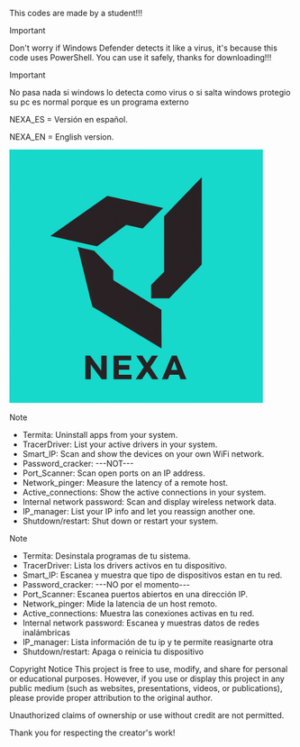 This codes are made by a student!!! 

>[!IMPORTANT]
>Don't worry if Windows Defender detects it like a virus, it's because this code uses PowerShell. You can use it safely, thanks for downloading!!!

>[!IMPORTANT]
>No pasa nada si windows lo detecta como virus o si salta windows protegio su pc es normal porque es un programa externo 

NEXA_ES = Versión en español.

NEXA_EN = English version.
 

<!--![Image Alt](https://github.com/APNAPDEV/NEXA/blob/b845ecd0035eb71e00d16ae6e895338b8a8c1a16/Nexa.png) -->
<img src="https://github.com/APNAPDEV/Nexa/blob/190ea47906a7b537b46a188c035f9049c254fb56/Nexa.png" alt="NEXA Logo" width="450"/>

>[!NOTE]
>- Termita: Uninstall apps from your system.
>- TracerDriver: List your active drivers in your system.
>- Smart_IP: Scan and show the devices on your own WiFi network.
>- Password_cracker: ---NOT---
>- Port_Scanner: Scan open ports on an IP address.
>- Network_pinger: Measure the latency of a remote host.
>- Active_connections: Show the active connections in your system.
>- Internal network password: Scan and display wireless network data.
>- IP_manager: List your IP info and let you reassign another one.
>- Shutdown/restart: Shut down or restart your system.

>[!NOTE]
>- Termita: Desinstala programas de tu sistema.
>- TracerDriver: Lista los drivers activos en tu dispositivo.
>- Smart_IP: Escanea y muestra que tipo de dispositivos estan en tu red.
>- Password_cracker: ---NO por el momento---
>- Port_Scanner: Escanea puertos abiertos en una dirección IP.
>- Network_pinger: Mide la latencia de un host remoto.
>- Active_connections: Muestra las conexiones activas en tu red.
>- Internal network password: Escanea y muestras datos de redes inalámbricas
>- IP_manager: Lista información de tu ip y te permite reasignarte otra
>- Shutdown/restart: Apaga o reinicia tu dispositivo 

Copyright Notice
This project is free to use, modify, and share for personal or educational purposes. However, if you use or display this project in any public medium (such as websites, presentations, videos, or publications), please provide proper attribution to the original author.

Unauthorized claims of ownership or use without credit are not permitted.

Thank you for respecting the creator's work!

